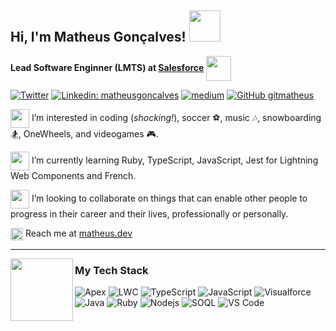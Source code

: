 <h2> Hi, I'm Matheus Gonçalves! <img src="https://i.imgur.com/RSNpIzE.gif" width="50"></h2>


<p><strong>Lead Software Enginner (LMTS) at <a href="https://salesforce.com">Salesforce</a></strong> <img align='center' src="https://i.imgur.com/UTocQEQ.png" width="40"></p>

[![Twitter](https://img.shields.io/twitter/url/https/twitter.com/developer__c.svg?style=social&label=developer__c)](https://twitter.com/developer__c)
[![Linkedin: matheusgoncalves](https://img.shields.io/badge/-matheusgoncalves-blue?style=flat-square&logo=Linkedin&logoColor=white&link=https://www.linkedin.com/in/matheusgoncalves/)](https://www.linkedin.com/in/matheusgoncalves/)
[![medium](https://aleen42.github.io/badges/src/medium.svg)](https://medium.com/@matheusdev)
[![GitHub gitmatheus](https://img.shields.io/github/followers/gitmatheus?label=follow&style=social)](https://github.com/gitmatheus)

<p><img align='center' src="https://i.imgur.com/cQoLvo6.png" width="30"> I’m interested in coding (<em>shocking!</em>), soccer ⚽, music 🎶, snowboarding 🏂, OneWheels, and videogames 🎮.
<p><img align='center' src="https://i.imgur.com/oZ0v6D2.gif" width="30"> I’m currently learning Ruby, TypeScript, JavaScript, Jest for Lightning Web Components and French.
<p><img align='center' src="https://media.giphy.com/media/LnQjpWaON8nhr21vNW/giphy.gif" width="30"> I’m looking to collaborate on things that can enable other people to progress in their career and their lives, professionally or personally.</p>

<p><img align='center' src="https://matheus.dev/wp-content/uploads/2016/09/M_Blue.png" width="20">
 Reach me at <a href="https://matheus.dev" target="_blank">matheus.dev </a> </p>


---

<p><img align='left' src="https://i.imgur.com/B434ELL.gif" width="100"></p>
<h3>My Tech Stack</h3> 

![Apex](https://img.shields.io/badge/Apex-blue?style=flat-square&logo=salesforce&logoColor=ffffff)
![LWC](https://img.shields.io/badge/LWC-blue?style=flat-square&logo=salesforce&logoColor=ffffff)
![TypeScript](https://img.shields.io/badge/TypeScript-white?style=flat-square&logo=typescript)
![JavaScript](https://img.shields.io/badge/-JavaScript-%23F7DF1C?style=flat-square&logo=javascript&logoColor=000000&labelColor=%23F7DF1C&color=%23FFCE5A)
![Visualforce](https://img.shields.io/badge/Visualforce-blue?style=flat-square&logo=salesforce&logoColor=ffffff)
![Java](http://img.shields.io/badge/-Java-007396?style=flat-square&logo=java&logoColor=ffffff)
![Ruby](https://img.shields.io/badge/Ruby-Red?style=flat-square&logo=ruby&logoColor=ffffff)
![Nodejs](https://img.shields.io/badge/-Node.js-black?style=flat-square&logo=javascript)
![SOQL](https://img.shields.io/badge/-SOQL-white?style=flat-square&logo=salesforce)
![VS Code](http://img.shields.io/badge/-VS%20Code-007ACC?style=flat-square&logo=visual-studio-code&logoColor=ffffff)

<!---
gitmatheus/gitmatheus is a ✨ special ✨ repository because its `README.md` (this file) appears on your GitHub profile.
You can click the Preview link to take a look at your changes.
--->

